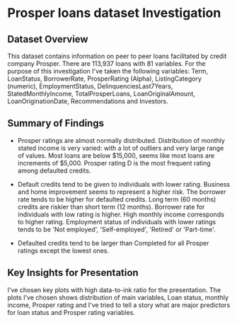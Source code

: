 # Prosper loans dataset Investigation



## Dataset Overview

This dataset contains information on peer to peer loans facilitated by credit company Prosper. There are 113,937 loans with 81 variables. For the purpose of this investigation I've taken the following variables: Term, LoanStatus, BorrowerRate, ProsperRating (Alpha), ListingCategory (numeric), EmploymentStatus, DelinquenciesLast7Years, StatedMonthlyIncome, TotalProsperLoans, LoanOriginalAmount, LoanOriginationDate, Recommendations and Investors.


## Summary of Findings

- Prosper ratings are almost normally distributed. Distribution of monthly stated income is very varied: with a lot of outliers and very large range of values. Most loans are below $15,000, seems like most loans are increments of $5,000. Prosper rating D is the most frequent rating among defaulted credits.

- Default credits tend to be given to individuals with lower rating. Business and home improvement seems to represent a higher risk. The borrower rate tends to be higher for defaulted credits. Long term (60 months) credits are riskier than short term (12 months). Borrower rate for individuals with low rating is higher. High monthly income corresponds to higher rating. Employment status of individuals with lower ratings tends to be 'Not employed', 'Self-employed', 'Retired' or 'Part-time'.

- Defaulted credits tend to be larger than Completed for all Prosper ratings except the lowest ones.


## Key Insights for Presentation

I've chosen key plots with high data-to-ink ratio for the presentation. The plots I've chosen shows distribution of main variables, Loan status, monthly income, Prosper rating and I've tried to tell a story what are major predictors for loan status and Prosper rating variables.
